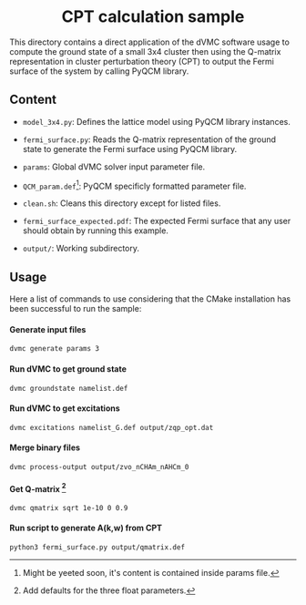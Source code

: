 <div align="center">

# CPT calculation sample

</div>

This directory contains a direct application of the dVMC software usage to
compute the ground state of a small 3x4 cluster then using the Q-matrix
representation in cluster perturbation theory (CPT) to output the Fermi
surface of the system by calling PyQCM library.

## Content

- `model_3x4.py`: Defines the lattice model using PyQCM library instances.

- `fermi_surface.py`: Reads the Q-matrix representation of the ground state
  to generate the Fermi surface using PyQCM library.

- `params`: Global dVMC solver input parameter file.

- `QCM_param.def`[^1]: PyQCM specificly formatted parameter file.

- `clean.sh`: Cleans this directory except for listed files.

- `fermi_surface_expected.pdf`: The expected Fermi surface that any user should
  obtain by running this example.

- `output/`: Working subdirectory.

[^1]: Might be yeeted soon, it's content is contained inside params file.

## Usage

Here a list of commands to use considering that the CMake installation has been
successful to run the sample:

#### Generate input files

```shell
dvmc generate params 3
```

#### Run dVMC to get ground state

```shell
dvmc groundstate namelist.def
```

#### Run dVMC to get excitations

```shell
dvmc excitations namelist_G.def output/zqp_opt.dat
```

#### Merge binary files

```shell
dvmc process-output output/zvo_nCHAm_nAHCm_0
```

#### Get Q-matrix [^2]

```shell
dvmc qmatrix sqrt 1e-10 0 0.9
```

[^2]: Add defaults for the three float parameters.

#### Run script to generate A(k,w) from CPT

```shell
python3 fermi_surface.py output/qmatrix.def
```
